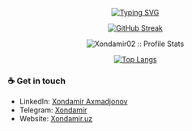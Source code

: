 <p align="center">
<a href="https://github.com/pattisoj"><img alt="Typing SVG" src="https://readme-typing-svg.herokuapp.com?font=IBM+Plex+Sans&size=25&duration=4500&color=BCB1F7&center=true&width=500&lines=Hi,+I'm+Khondamir+Akhmadjonov+👋;.Net+Enthusiast;Nice+to+meet+you!" /> </a> </p>
<div align="center">

[![GitHub Streak](https://streak-stats.demolab.com?user=Xondamir02&theme=swift)](https://git.io/streak-stats)<br/>

<p ><img src="https://github-readme-stats.vercel.app/api?username=xondamir02&show_icons=true&theme=swift" alt="Xondamir02 :: Profile Stats" /></p>

[![Top Langs](https://github-readme-stats.vercel.app/api/top-langs/?username=xondamir02&theme=swift)](https://github.com/xondamir02/)
 


</div>


### ☕ Get in touch
- LinkedIn: <a href = "https://www.linkedin.com/in/khondamir-akhmadjonov/">Xondamir Axmadjonov</a>
- Telegram: <a href = "https://t.me/xon521">Xondamir</a>
- Website: <a href = "https://xondamir.uz">Xondamir.uz</a>
<br>
